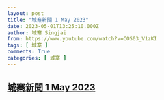 ```yaml
---
layout: post
title: "城寨新聞 1 May 2023"
date: 2023-05-01T13:25:10.000Z
author: 城寨 Singjai
from: https://www.youtube.com/watch?v=COS03_V1zKI
tags: [ 城寨 ]
comments: True
categories: [ 城寨 ]
---
```

<!--1682947510000-->
[城寨新聞 1 May 2023](https://www.youtube.com/watch?v=COS03_V1zKI)
------

<div>

</div>
